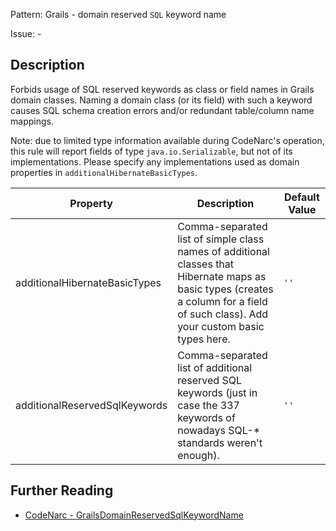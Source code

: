 Pattern: Grails - domain reserved `SQL` keyword name

Issue: -

## Description

Forbids usage of SQL reserved keywords as class or field names in Grails domain classes. Naming a domain class (or its field) with such a keyword causes SQL schema creation errors and/or redundant table/column name mappings.

Note: due to limited type information available during CodeNarc's operation, this rule will report fields of type `java.io.Serializable`, but not of its implementations. Please specify any implementations used as domain properties in `additionalHibernateBasicTypes`.

| **Property**                  | **Description**                                                                                                                                                                     | **Default Value** |
| --- | --- | --- |
| additionalHibernateBasicTypes | Comma-separated list of simple class names of additional classes that Hibernate maps as basic types (creates a column for a field of such class). Add your custom basic types here. | `''`              |
| additionalReservedSqlKeywords | Comma-separated list of additional reserved SQL keywords (just in case the 337 keywords of nowadays SQL-\* standards weren't enough).                                               | `''`              |

## Further Reading

* [CodeNarc - GrailsDomainReservedSqlKeywordName](http://codenarc.sourceforge.net/codenarc-rules-grails.html#GrailsDomainReservedSqlKeywordName)